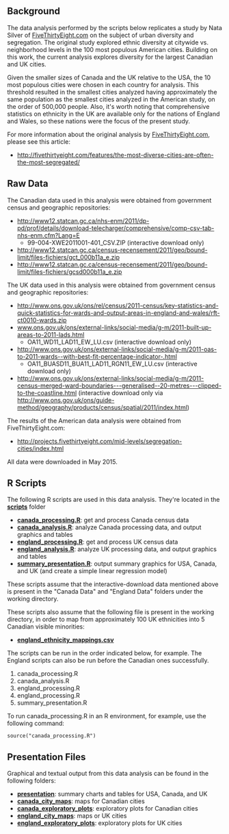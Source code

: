 ## Background
The data analysis performed by the scripts below replicates a study by Nata Silver of [FiveThirtyEight.com](http://fivethirtyeight.com) on the subject of urban diversity and segregation. The original study explored ethnic diversity at citywide vs. neighborhood levels in the 100 most populous American cities. Building on this work, the current analysis explores diversity for the largest Canadian and UK cities. 

Given the smaller sizes of Canada and the UK relative to the USA, the 10 most populous cities were chosen in each country for analysis. This threshold resulted in the smallest cities analyzed having approximately the same population as the smallest cities analyzed in the American study, on the order of 500,000 people. Also, it's worth noting that comprehensive statistics on ethnicity in the UK are available only for the nations of England and Wales, so these nations were the focus of the present study.

For more information about the original analysis by [FiveThirtyEight.com](http://fivethirtyeight.com), please see this article:
* http://fivethirtyeight.com/features/the-most-diverse-cities-are-often-the-most-segregated/

## Raw Data

The Canadian data used in this analysis were obtained from government census and geographic repositories:

* http://www12.statcan.gc.ca/nhs-enm/2011/dp-pd/prof/details/download-telecharger/comprehensive/comp-csv-tab-nhs-enm.cfm?Lang=E
  * 99-004-XWE2011001-401_CSV.ZIP (interactive download only)
* http://www12.statcan.gc.ca/census-recensement/2011/geo/bound-limit/files-fichiers/gct_000b11a_e.zip
* http://www12.statcan.gc.ca/census-recensement/2011/geo/bound-limit/files-fichiers/gcsd000b11a_e.zip

The UK data used in this analysis were obtained from government census and geographic repositories:

* http://www.ons.gov.uk/ons/rel/census/2011-census/key-statistics-and-quick-statistics-for-wards-and-output-areas-in-england-and-wales/rft-ct0010-wards.zip
* www.ons.gov.uk/ons/external-links/social-media/g-m/2011-built-up-areas-to-2011-lads.html
  * OA11_WD11_LAD11_EW_LU.csv (interactive download only)
* http://www.ons.gov.uk/ons/external-links/social-media/g-m/2011-oas-to-2011-wards--with-best-fit-percentage-indicator-.html
  * OA11_BUASD11_BUA11_LAD11_RGN11_EW_LU.csv (interactive download only)
* http://www.ons.gov.uk/ons/external-links/social-media/g-m/2011-census-merged-ward-boundaries---generalised--20-metres---clipped-to-the-coastline.html (interactive download only via http://www.ons.gov.uk/ons/guide-method/geography/products/census/spatial/2011/index.html)

The results of the American data analysis were obtained from FiveThirtyEight.com:

* http://projects.fivethirtyeight.com/mid-levels/segregation-cities/index.html

All data were downloaded in May 2015.

## R Scripts

The following R scripts are used in this data analysis. They're located in the [**scripts**](scripts) folder

* [**canada_processing.R**](scripts/canada_processing.R):  get and process Canada census data
* [**canada_analysis.R**](scripts/canada_analysis.R):  analyze Canada processing data, and output graphics and tables
* [**england_processing.R**](scripts/england_processing.R):  get and process UK census data
* [**england_analysis.R**](scripts/england_analysis.R):  analyze UK processing data, and output graphics and tables
* [**summary_presentation.R**](scripts/summary_presentation.R):  output summary graphics for USA, Canada, and UK (and create a simple linear regression model)

These scripts assume that the interactive-download data mentioned above is present in the "Canada Data" and "England Data" folders under the working directory. 

These scripts also assume that the following file is present in the working directory, in order to map from approximately 100 UK ethnicities into 5 Canadian visible minorities:

* [**england_ethnicity_mappings.csv**](scripts/england_ethnicity_mappings.csv)

The scripts can be run in the order indicated below, for example. The England scripts can also be run before the Canadian ones successfully.

1. canada_processing.R
2. canada_analysis.R
3. england_processing.R
4. england_processing.R
5. summary_presentation.R

To run canada_processing.R in an R environment, for example, use the following command:

```
source("canada_processing.R")
```

## Presentation Files
Graphical and textual output from this data analysis can be found in the following folders:

* [**presentation**](presentation): summary charts and tables for USA, Canada, and UK
* [**canada_city_maps**](canada_city_maps): maps for Canadian cities
* [**canada_exploratory_plots**](canada_exploratory_plots): exploratory plots for Canadian cities
* [**england_city_maps**](england_city_maps): maps or UK cities
* [**england_exploratory_plots**](england_exploratory_plots): exploratory plots for UK cities


